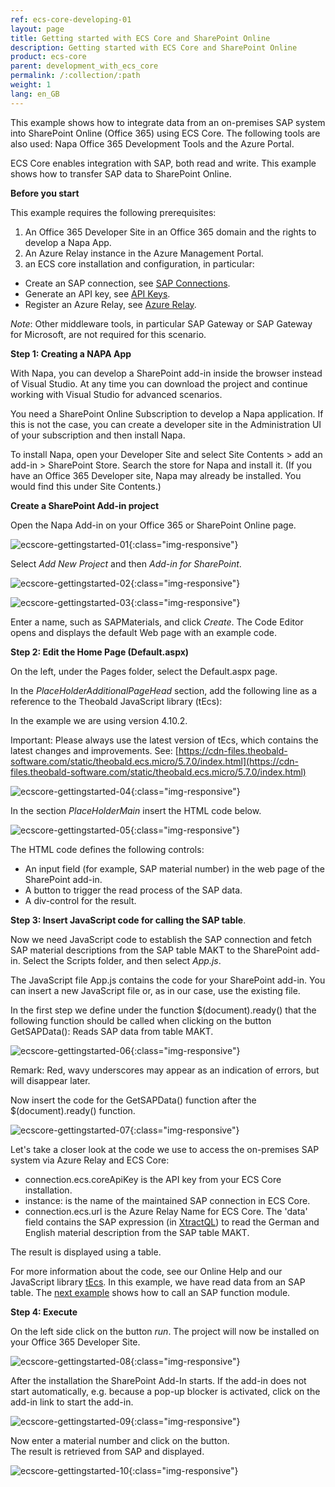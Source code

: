 ```yaml
---
ref: ecs-core-developing-01
layout: page
title: Getting started with ECS Core and SharePoint Online
description: Getting started with ECS Core and SharePoint Online
product: ecs-core
parent: development_with_ecs_core
permalink: /:collection/:path
weight: 1
lang: en_GB
---
```


This example shows how to integrate data from an on-premises SAP system into SharePoint Online (Office 365) using ECS Core. The following tools are also used: Napa Office 365 Development Tools and the Azure Portal.

ECS Core enables integration with SAP, both read and write. This example shows how to transfer SAP data to SharePoint Online. 

**Before you start** 

This example requires the following prerequisites: 

1. An Office 365 Developer Site in an Office 365 domain and the rights to develop a Napa App.
2. An Azure Relay instance in the Azure Management Portal.
3. an ECS core installation and configuration, in particular:  
- Create an SAP connection, see [SAP Connections](../ecscore-administration/sapconnections). 
- Generate an API key, see [API Keys](../ecscore-administration/settings/api_keys).
- Register an Azure Relay, see [Azure Relay](../ecscore-administration/settings/azure_relay). 

*Note*: Other middleware tools, in particular SAP Gateway or SAP Gateway for Microsoft, are not required for this scenario. 

**Step 1: Creating a NAPA App**  

With Napa, you can develop a SharePoint add-in inside the browser instead of Visual Studio. At any time you can download the project and continue working with Visual Studio for advanced scenarios.

You need a SharePoint Online Subscription to develop a Napa application. If this is not the case, you can create a developer site in the Administration UI of your subscription and then install Napa. 

To install Napa, open your Developer Site and select Site Contents > add an add-in > SharePoint Store. Search the store for Napa and install it. (If you have an Office 365 Developer site, Napa may already be installed. You would find this under Site Contents.)

**Create a SharePoint Add-in project** 

Open the Napa Add-in on your Office 365 or SharePoint Online page.

![ecscore-gettingstarted-01](/img/content/ecscore-gettingstarted-01.png){:class="img-responsive"}

Select *Add New Project* and then *Add-in for SharePoint*.

![ecscore-gettingstarted-02](/img/content/ecscore-gettingstarted-02.png){:class="img-responsive"}

![ecscore-gettingstarted-03](/img/content/ecscore-gettingstarted-03.png){:class="img-responsive"}

Enter a name, such as SAPMaterials, and click *Create*.
The Code Editor opens and displays the default Web page with an example code. 

**Step 2: Edit the Home Page (Default.aspx)**

On the left, under the Pages folder, select the Default.aspx page.  

In the *PlaceHolderAdditionalPageHead* section, add the following line as a reference to the Theobald JavaScript library (tEcs):

In the example we are using version 4.10.2.

Important: Please always use the latest version of tEcs, which contains the latest changes and improvements. See: [https://cdn-files.theobald-software.com/static/theobald.ecs.micro/5.7.0/index.html](https://cdn-files.theobald-software.com/static/theobald.ecs.micro/5.7.0/index.html)

![ecscore-gettingstarted-04](/img/content/ecscore-gettingstarted-04.png){:class="img-responsive"}

In the section *PlaceHolderMain* insert the HTML code below. 

![ecscore-gettingstarted-05](/img/content/ecscore-gettingstarted-05.png){:class="img-responsive"}

The HTML code defines the following controls:             

- An input field (for example, SAP material number) in the web page of the SharePoint add-in.
- A button to trigger the read process of the SAP data. 
- A div-control for the result. 

**Step 3: Insert JavaScript code for calling the SAP table**. 

Now we need JavaScript code to establish the SAP connection and fetch SAP material descriptions from the SAP table MAKT to the SharePoint add-in.
Select the Scripts folder, and then select *App.js*.

The JavaScript file App.js contains the code for your SharePoint add-in. You can insert a new JavaScript file or, as in our case, use the existing file. 

In the first step we define under the function $(document).ready() that the following function should be called when clicking on the button
GetSAPData(): Reads SAP data from table MAKT.

![ecscore-gettingstarted-06](/img/content/ecscore-gettingstarted-06.png){:class="img-responsive"}

Remark: Red, wavy underscores may appear as an indication of errors, but will disappear later.  

Now insert the code for the GetSAPData() function after the $(document).ready() function.

![ecscore-gettingstarted-07](/img/content/ecscore-gettingstarted-07.png){:class="img-responsive"}

Let's take a closer look at the code we use to access the on-premises SAP system via Azure Relay and ECS Core:
- connection.ecs.coreApiKey is the API key from your ECS Core installation.
- instance: is the name of the maintained SAP connection in ECS Core.
- connection.ecs.url is the Azure Relay Name for ECS Core.
  The 'data' field contains the SAP expression (in [XtractQL]()) to read the German and English material description from the SAP table MAKT. 

The result is displayed using a table. 

For more information about the code, see our Online Help and our JavaScript library [tEcs]().
In this example, we have read data from an SAP table. The [next example]() shows how to call an SAP function module.  

**Step 4: Execute**

On the left side click on the button *run*. 
The project will now be installed on your Office 365 Developer Site.

![ecscore-gettingstarted-08](/img/content/ecscore-gettingstarted-08.png){:class="img-responsive"}

After the installation the SharePoint Add-In starts. If the add-in does not start automatically, e.g. because a pop-up blocker is activated, click on the add-in link to start the add-in. 

![ecscore-gettingstarted-09](/img/content/ecscore-gettingstarted-09.png){:class="img-responsive"}

Now enter a material number and click on the button.  
The result is retrieved from SAP and displayed.  

![ecscore-gettingstarted-10](/img/content/ecscore-gettingstarted-10.png){:class="img-responsive"}